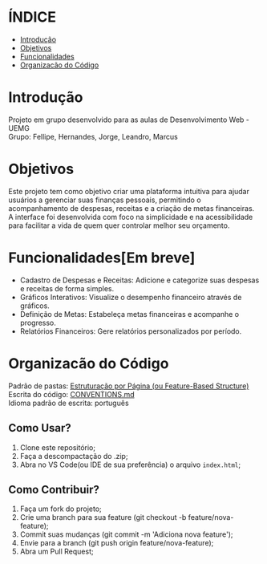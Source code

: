 # ÍNDICE
* [Introdução](#sobre)
* [Objetivos](#objetivos)
* [Funcionalidades](#funcionalidadesem-breve)
* [Organizacão do Código](#organizacão-do-código)

# Introdução
Projeto em grupo desenvolvido para as aulas de Desenvolvimento Web - UEMG  
Grupo: Fellipe, Hernandes, Jorge, Leandro, Marcus

# Objetivos
Este projeto tem como objetivo criar uma plataforma intuitiva para ajudar usuários a gerenciar suas finanças pessoais, permitindo o acompanhamento de despesas, receitas e a criação de metas financeiras. A interface foi desenvolvida com foco na simplicidade e na acessibilidade para facilitar a vida de quem quer controlar melhor seu orçamento.

# Funcionalidades[Em breve]
* Cadastro de Despesas e Receitas: Adicione e categorize suas despesas e receitas de forma simples.
* Gráficos Interativos: Visualize o desempenho financeiro através de gráficos.
* Definição de Metas: Estabeleça metas financeiras e acompanhe o progresso.
* Relatórios Financeiros: Gere relatórios personalizados por período.

# Organizacão do Código
Padrão de pastas: [Estruturação por Página (ou Feature-Based Structure)](https://sahilali.medium.com/5-commonly-used-folder-structure-in-web-development-68bdcb2d313e)  
Escrita do código: [CONVENTIONS.md](./CONVENTIONS.md)     
Idioma padrão de escrita: português

## Como Usar?
1. Clone este repositório;
2. Faça a descompactação do .zip;
3. Abra no VS Code(ou IDE de sua preferência) o arquivo `index.html`;

## Como Contribuir?
1. Faça um fork do projeto;
2. Crie uma branch para sua feature (git checkout -b feature/nova-feature);
3. Commit suas mudanças (git commit -m 'Adiciona nova feature');
4. Envie para a branch (git push origin feature/nova-feature);
5. Abra um Pull Request;
